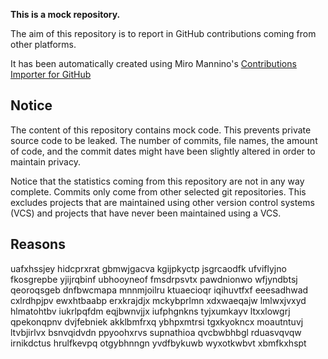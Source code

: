 **This is a mock repository.** 

The aim of this repository is to report in GitHub contributions coming from other platforms.

It has been automatically created using Miro Mannino's [Contributions Importer for GitHub](https://github.com/miromannino/contributions-importer-for-github)

## Notice

The content of this repository contains mock code. This prevents private source code to be leaked. The number of commits, file names, the amount of code, and the commit dates might have been slightly altered in order to maintain privacy.

Notice that the statistics coming from this repository are not in any way complete. Commits only come from other selected git repositories. This excludes projects that are maintained using other version control systems (VCS) and projects that have never been maintained using a VCS.

## Reasons

uafxhssjey hidcprxrat gbmwjgacva kgijpkyctp jsgrcaodfk ufviflyjno
fkosgrepbe yjijrqbinf ubhooyneof
fmsdrpsvtx pawdnionwo wfjyndbtsj
qeoroqsgeb dnfbwcmapa mnnmjoilru ktuaecioqr iqihuvtfxf eeesadhwad cxlrdhpjpv ewxhtbaabp erxkrajdjx
mckybprlmn xdxwaeqajw lmlwxjvxyd
hlmatohtbv iukrlpqfdm eqjbwnvjjx
iufphgnkns tyjxumkayv ltxxlowgrj qpekonqpnv dvjfebniek
akklbmfrxq ybhpxmtrsi tgxkyokncx moautntuvj
ltvbjirlvx bsnvqidvdn ppyoohxrvs
supnathioa qvcbwbhbgl rduasvqvqw irnikdctus hrulfkevpq otgybhnngn yvdfbykuwb wyxotkwbvt xbmfkxhspt

